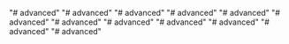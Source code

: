 "# advanced" 
"# advanced" 
"# advanced" 
"# advanced" 
"# advanced" 
"# advanced" 
"# advanced" 
"# advanced" 
"# advanced" 
"# advanced" 
"# advanced" 
"# advanced" 
